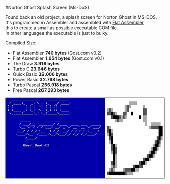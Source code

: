 #Norton Ghost Splash Screen (Ms-DoS)

Found back an old project, a splash screen for Norton Ghost in MS-DOS.<br>
It's programmed in Assembler and assembled with [Flat Assembler](http://flatassembler.net/),<br>
this to create a small as possible executable COM file.<br>
In other languages the executable is just to bulky.<br>

Compiled Size:
- Flat Assembler **740 bytes** (Gost.com v0.2)
- Flat Assembler **1.954 bytes** (Gost.com v0.1)
- The Draw **3.919 bytes**
- Turbo C **23.646 bytes**
- Quick Basic **32.006 bytes**
- Power Basic **32.768 bytes**
- Turbo Pascal **266.918 bytes**
- Free Pascal **267.293 bytes**

![alt text](https://github.com/Bagster/Projects/blob/master/PC/MS-Dos/asm/Norton_Ghost_Splash_Screen/Ghost.jpg "Ghost Splash Screen")
